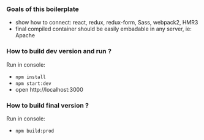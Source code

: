 ### Goals of this boilerplate
* show how to connect: react, redux, redux-form, Sass, webpack2, HMR3
* final compiled container should be easily embadable in any server, ie: Apache

### How to build dev version and run ?
Run in console:
* `npm install`
* `npm start:dev`
* open http://localhost:3000

### How to build final version ?
Run in console:
* `npm build:prod`
